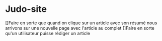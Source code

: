 # Judo-site
[]Faire en sorte que quand on clique sur un article avec son résumé nous arrivons sur une nouvelle page avec l'article au complet
[]Faire en sorte qu'un utilisateur puisse rédiger un article